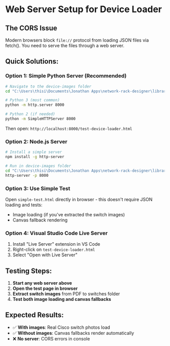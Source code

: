 # Web Server Setup for Device Loader

## The CORS Issue
Modern browsers block `file://` protocol from loading JSON files via fetch(). You need to serve the files through a web server.

## Quick Solutions:

### Option 1: Simple Python Server (Recommended)
```bash
# Navigate to the device-images folder
cd "C:\Users\thisi\Documents\Jonathan Apps\network-rack-designer\library\device-images"

# Python 3 (most common)
python -m http.server 8000

# Python 2 (if needed)
python -m SimpleHTTPServer 8000
```

Then open: `http://localhost:8000/test-device-loader.html`

### Option 2: Node.js Server
```bash
# Install a simple server
npm install -g http-server

# Run in device-images folder
cd "C:\Users\thisi\Documents\Jonathan Apps\network-rack-designer\library\device-images"
http-server -p 8000
```

### Option 3: Use Simple Test
Open `simple-test.html` directly in browser - this doesn't require JSON loading and tests:
- Image loading (if you've extracted the switch images)
- Canvas fallback rendering

### Option 4: Visual Studio Code Live Server
1. Install "Live Server" extension in VS Code
2. Right-click on `test-device-loader.html`
3. Select "Open with Live Server"

## Testing Steps:
1. **Start any web server above**
2. **Open the test page in browser**
3. **Extract switch images** from PDF to switches folder
4. **Test both image loading and canvas fallbacks**

## Expected Results:
- ✅ **With images**: Real Cisco switch photos load
- ✅ **Without images**: Canvas fallbacks render automatically
- ❌ **No server**: CORS errors in console